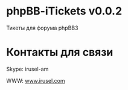phpBB-iTickets v0.0.2
==============

Тикеты для форума phpBB3

Контакты для связи
==============
Skype: irusel-am

WWW: www.irusel.com

